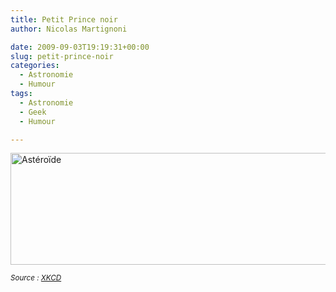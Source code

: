 ```yaml
---
title: Petit Prince noir
author: Nicolas Martignoni

date: 2009-09-03T19:19:31+00:00
slug: petit-prince-noir
categories:
  - Astronomie
  - Humour
tags:
  - Astronomie
  - Geek
  - Humour

---
```

<img class="alignnone" title="Astéroïde" src="https://imgs.xkcd.com/comics/asteroid.png" alt="Astéroïde" width="644" height="179" />

_<small>Source : <a href="https://xkcd.com/618/">XKCD</a></small>_

<!--more-->

